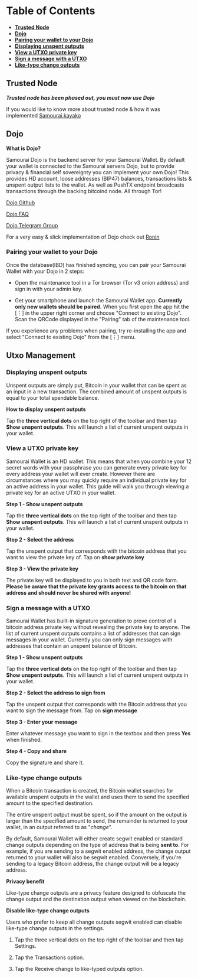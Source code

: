 # Table of Contents
- [**Trusted Node**](https://github.com/Samourai-Wallet/samourai-wallet-android/blob/develop/Guides/Advanced%20Features.md#Trusted-Node)
- [**Dojo**](https://github.com/Samourai-Wallet/samourai-wallet-android/blob/develop/Guides/Advanced%20Features.md#Dojo)
- [**Pairing your wallet to your Dojo**](https://github.com/Samourai-Wallet/samourai-wallet-android/blob/develop/Guides/Advanced%20Features.md#Pairing-your-wallet-to-your-Dojo)
- [**Displaying unspent outputs**](https://github.com/Samourai-Wallet/samourai-wallet-android/blob/develop/Guides/Advanced%20Features.md#Displaying-unspent-outputs)
- [**View a UTXO private key**](https://github.com/Samourai-Wallet/samourai-wallet-android/blob/develop/Guides/Advanced%20Features.md#View-a-UTXO-private-key)
- [**Sign a message with a UTXO**](https://github.com/Samourai-Wallet/samourai-wallet-android/blob/develop/Guides/Advanced%20Features.md#Sign-a-message-with-a-UTXO)
- [**Like-type change outputs**](https://github.com/Samourai-Wallet/samourai-wallet-android/blob/develop/Guides/Advanced%20Features.md#Like-type-change-outputs)



## Trusted Node

**_Trusted node has been phased out, you must now use Dojo_**

If you would like to know more about trusted node & how it was implemented [Samourai.kayako](https://samourai.kayako.com/section/15-Trusted-node)

## Dojo

**What is Dojo?**

Samourai Dojo is the backend server for your Samourai Wallet. By default your wallet is connected to the Samourai servers Dojo, but to provide privacy & financial self sovereignty you can implement your own Dojo! This provides HD account, loose addresses (BIP47) balances, transactions lists & unspent output lists to the wallet. As well as PushTX endpoint broadcasts transactions through the backing bitcoind node. All through Tor! 

[Dojo Github](https://github.com/Samourai-Wallet/samourai-dojo)

[Dojo FAQ](https://github.com/Samourai-Wallet/samourai-wallet-android/blob/develop/Guides/Dojo.md)

[Dojo Telegram Group](https://t.me/samourai_dojo)

For a very easy & slick implementation of Dojo check out [Ronin](https://github.com/RoninDojo/RoninDojo)

### Pairing your wallet to your Dojo

Once the database(IBD) has finished syncing, you can pair your Samourai Wallet with your Dojo in 2 steps:

- Open the maintenance tool in a Tor browser (Tor v3 onion address) and sign in with your admin key.

- Get your smartphone and launch the Samourai Wallet app. **Currently only new wallets should be paired.** When you first open the app hit the [⋮] in the upper right corner and choose  "Connect to existing Dojo". Scan the QRCode displayed in the "Pairing" tab of the maintenance tool.

If you experience any problems when pairing, try re-installing the app and select "Connect to existing Dojo" from the [⋮] menu.

## Utxo Management 

### Displaying unspent outputs

Unspent outputs are simply put, Bitcoin in your wallet that can be spent as an input in a new transaction. The combined amount of unspent outputs is equal to your total spendable balance. 

**How to display unspent outputs**

Tap the **three vertical dots** on the top right of the toolbar and then tap **Show unspent outputs**. This will launch a list of current unspent outputs in your wallet.

### View a UTXO private key

Samourai Wallet is an HD wallet. This means that when you combine your 12 secret words with your passphrase you can generate every private key for every address your wallet will ever create. However there are circumstances where you may quickly require an individual private key for an active address in your wallet. This guide will walk you through viewing a private key for an active UTXO in your wallet.

**Step 1 - Show unspent outputs**

Tap the **three vertical dots** on the top right of the toolbar and then tap **Show unspent outputs**. This will launch a list of current unspent outputs in your wallet.

**Step 2 - Select the address**

Tap the unspent output that corresponds with the bitcoin address that you want to view the private key of. Tap on **show private key**

**Step 3 - View the private key**

The private key will be displayed to you in both text and QR code form. **Please be aware that the private key grants access to the bitcoin on that address and should never be shared with anyone!**

### Sign a message with a UTXO

Samourai Wallet has built-in signature generation to prove control of a bitcoin address private key without revealing the private key to anyone. The list of current unspent outputs contains a list of addresses that can sign messages in your wallet. Currently you can only sign messages with addresses that contain an unspent balance of Bitcoin. 

**Step 1 - Show unspent outputs**

Tap the **three vertical dots** on the top right of the toolbar and then tap **Show unspent outputs**. This will launch a list of current unspent outputs in your wallet.

**Step 2 - Select the address to sign from**

Tap the unspent output that corresponds with the Bitcoin address that you want to sign the message from. Tap on **sign message**

**Step 3 - Enter your message**

Enter whatever message you want to sign in the textbox and then press **Yes** when finished.

**Step 4 - Copy and share**

Copy the signature and share it.

### Like-type change outputs

When a Bitcoin transaction is created, the Bitcoin wallet searches for available unspent outputs in the wallet and uses them to send the specified amount to the specified destination. 

The entire unspent output must be spent, so if the amount on the output is larger than the specified amount to send, the remainder is returned to your wallet, in an output referred to as "_change_".

By default, Samourai Wallet will either create segwit enabled or standard change outputs depending on the type of address that is being **sent to**. For example, if you are sending to a segwit enabled address, the change output returned to your wallet will also be segwit enabled. Conversely, if you're sending to a legacy Bitcoin address, the change output will be a legacy address. 

**Privacy benefit**

Like-type change outputs are a privacy feature designed to obfuscate the change output and the destination output when viewed on the blockchain. 

**Disable like-type change outputs**

Users who prefer to keep all change outputs segwit enabled can disable like-type change outputs in the settings.

1. Tap the three vertical dots on the top right of the toolbar and then tap Settings.

2. Tap the Transactions option.

3. Tap the Receive change to like-typed outputs option.
